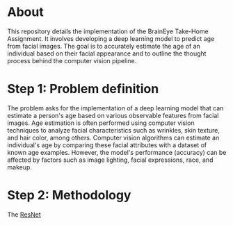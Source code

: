 # About 
This repository details the implementation of the BrainEye Take-Home Assignment. It involves developing a deep learning model to predict age from facial images. The goal is to accurately estimate the age of an individual based on their facial appearance and to outline the thought process behind the computer vision pipeline.

# Step 1: Problem definition 
The problem asks for the implementation of a deep learning model that can estimate a person's age based on various observable features from facial images. Age estimation is often performed using computer vision techniques to analyze facial characteristics such as wrinkles, skin texture, and hair color, among others. Computer vision algorithms can estimate an individual's age by comparing these facial attributes with a dataset of known age examples. However, the model's performance (accuracy) can be affected by factors such as image lighting, facial expressions, race, and makeup.

# Step 2: Methodology 
The [ResNet](https://huggingface.co/docs/transformers/en/model_doc/resnet) 
